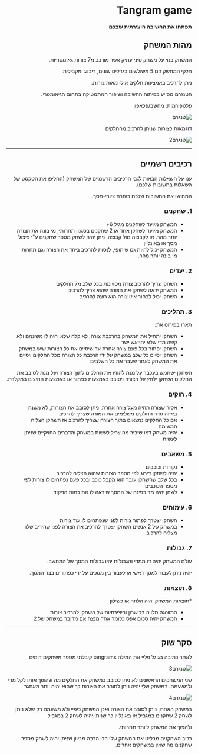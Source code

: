 <div dir='rtl' lang='he'>

# Tangram game

**תפתחו את החשיבה היצירתית שבכם**

## מהות המשחק

המשחק בנוי על משחק סיני עתיק אשר מורכב מ7 צורות גאומטריות.
 
חלקי המחשק הם 5 משולשים בגדלים שונים, ריבוע ומקבילית.

 ניתן להרכיב באמצעות חלקים אילו מאות צורות.
 
 הטנגרם מסייע בפיתוח החשיבה ושיפור המתמטיקה בתחום הגיאומטרי.

פלטפורמות: מחשב/פלאפון
 
 ![טנגרם](https://user-images.githubusercontent.com/57856087/138896128-bff94746-ebd6-47b9-9c55-9d446ad047e7.png)

 דוגמאות לצורות שניתן להרכיב מהחלקים
 
 ![טנגרם2](https://user-images.githubusercontent.com/57856087/138896993-8c48ea32-71d2-4505-ace9-92a18eaa8bc2.png)

 
---


## רכיבים רשמיים

ענו על השאלות הבאות לגבי הרכיבים הרשמיים של המשחק
(החליפו את הטקסט של השאלות בתשובות שלכם).

המחישו את התשובות שלכם בעזרת ציורי-מסך.

### 1. שחקנים

* המשחק מיועד לשחקנים מגיל 6+
*  המשחק מיועד לשחקן אחד או 2 שחקנים בסגנון תחרותי, מי בונה את הצורה יותר מהר. או לקבוצה מול קבוצה. ניתן יהיה לשחק מספר שחקנים ע"י פיצול מסך או באונליין
* המשחק יכול להיות גם שיתופי, לנסות להרכיב ביחד את הצורה וגם תחרותי מי בונה יותר מהר.

### 2. יעדים

* השחקן צריך להרכיב צורה מסויימת בכל שלב מ7 החלקים
* המשחק יראה לשחקן את הצורה שהוא צריך להרכיב 
* השחקן יכול לבחור איזו צורה הוא רוצה להרכיב

### 3. תהליכים

תארו בפירוט את:

* השחקן יתחיל את המשחק בהרכבת צורה, לא קלה שלא יהיה לו משעמם ולא קשה מדי שלא יתייאש ישר
*	השחקן יפתור בכל פעם צורה אחרת עד שיסיים את כל הצורות שיש במשחק.
*	השחקן יסיים כל שלב במשחק על ידי הרכבת כל הצורה מכל החלקים ויסיים את המשחק לאחר שעבר את כל השלבים 

 השחקן ישתמש בעכבר על מנת להוזיז את החלקים לתוך הצורה ועל מנת לסובב את החלקים השחקן ילחץ על הצורה ויסובב באמצעות כפתור או באמצעות החיצים במקלדת.

### 4. חוקים

* אסור שצורה תהיה מעל צורה אחרת, ניתן לסובב את הצורות, לא משנה באיזה סדר החלקים משלימים את המורה שצריך להרכיב 
* אם כל החלקים נמצאים בתוך הצורה שצריך להרכיב אז השחקן הצליח המשימה
* יהיה משחק דמו שיביר מה צריל לעשות במשחק והדברים החויקיים שניתן לעשות


### 5. משאבים

* נקודות וכוכבים 
* יהיה לשחקן דירוג לפי מספר הצורות שהוא הצליח להרכיב
* בכל שלב שהשחקן עובר הוא מקבל כוכב ובכל פעם נפתחים לו צורות לפי מספר הכוכבים
* לשחן יהיה מד בפינה של המסך שיראה לו את כמות הניקוד

### 6. עימותים

* השחקן יצטרך לפתור צורות לפני שנפתחים לו עוד צורות
* במשחק של 2 אנשים השחקן יצטרך להרכיב את הצורה לפני שהיריב שלו מצליח להרכיב


### 7. גבולות

עולם המשחק יהיה דו ממדי והגבולות יהיו גבולות המסך של המחשב. 

 יהיה ניתן לעבור למסך ראשי או לעבור בין מסכים על ידי כפתורים בצד המסך.


### 8. תוצאות

*תוצאות המשחק יהיה הלחה או כשילון  
* התוצאה תלויה בכישרון וביצירתיות של השחקן להרכיב צורות 
* המשחק יהיה סכום אפס כלומר אחד מנצח אם מדובר במשחק של 2

---

## סקר שוק
לאחר כתיבה בגוגל פליי את המילה tangrams קיבלתי מספר משחקים דומים
 
 ![טנגרם3](https://user-images.githubusercontent.com/57856087/138908940-7ccea585-9a45-475c-8a3b-5d8197557cac.png)
 
 שני המשחקים הראשונים לא ניתן לסובב במשחק את החלקים מה שהופך אותו לקל מדי ולמשעמם. במשחק שלי יהיה ניתן לסובב את הצורות כך שהוא יהיה יותר מאתגר
 
 ![טנגרם4](https://user-images.githubusercontent.com/57856087/138909522-e671d573-4e30-4a9a-b126-825abbd85142.png)

 במשחק האחרון ניתן לסובב את הצורה ואכן המשחק כיפיי ולא משעמם רק שלא ניתן לשחק 2 שחקנים במגביל או באונליין כך שניתן יהיה לשחק 2 במגביל 
 
 ולהפוך את המשחק ליותר תחרותי.
 

רכיב השחקנים מבליט את המשחק שלי הכי הרבה מכיוון שניתן יהיה לשחק מספר שחקנים מה שאין במשחקים אחרים.

</div>
